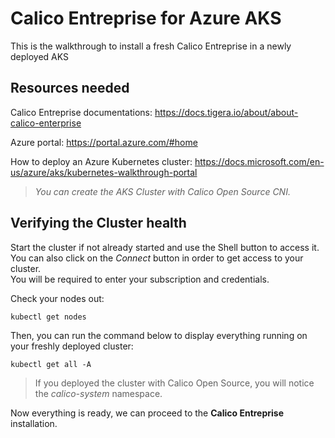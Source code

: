 # Calico Entreprise for Azure AKS
This is the walkthrough to install a fresh Calico Entreprise in a newly deployed AKS

## Resources needed
Calico Entreprise documentations:
https://docs.tigera.io/about/about-calico-enterprise

Azure portal:
https://portal.azure.com/#home

How to deploy an Azure Kubernetes cluster:
https://docs.microsoft.com/en-us/azure/aks/kubernetes-walkthrough-portal

>_You can create the AKS Cluster with Calico Open Source CNI._

## Verifying the Cluster health
Start the cluster if not already started and use the Shell button to access it.<br/>
You can also click on the _Connect_ button in order to get access to your cluster.<br/>
You will be required to enter your subscription and credentials.<br/>

Check your nodes out:
```
kubectl get nodes
```

Then, you can run the command below to display everything running on your freshly deployed cluster:
```
kubectl get all -A
```

>If you deployed the cluster with Calico Open Source, you will notice the _calico-system_ namespace.

Now everything is ready, we can proceed to the **Calico Entreprise** installation.

